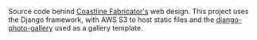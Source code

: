Source code behind [Coastline Fabricator's](https://www.coastlinefabricators.ca) web design. This project uses the Django framework, with AWS S3 to host static files and the [django-photo-gallery](https://https://github.com/VelinGeorgiev/django-photo-gallery) used as a gallery template.